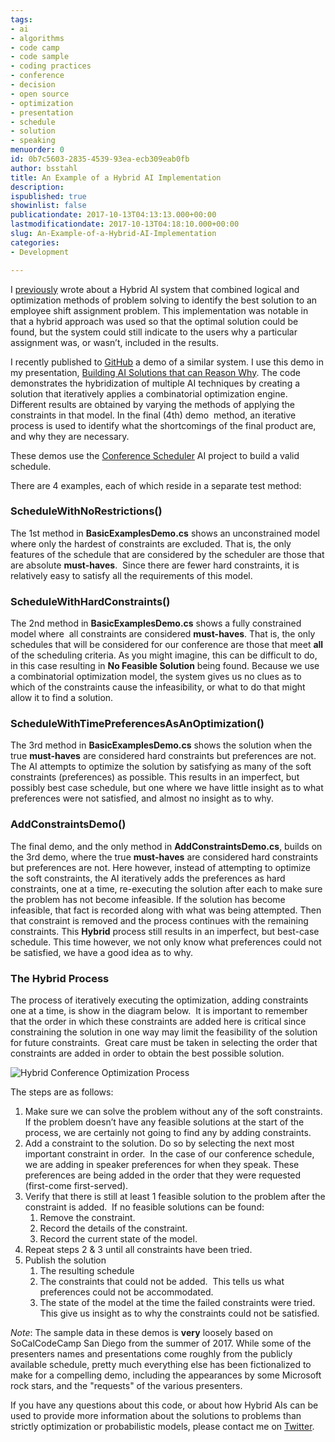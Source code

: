 ```yaml
---
tags:
- ai
- algorithms
- code camp
- code sample
- coding practices
- conference
- decision
- open source
- optimization
- presentation
- schedule
- solution
- speaking
menuorder: 0
id: 0b7c5603-2835-4539-93ea-ecb309eab0fb
author: bsstahl
title: An Example of a Hybrid AI Implementation
description: 
ispublished: true
showinlist: false
publicationdate: 2017-10-13T04:13:13.000+00:00
lastmodificationdate: 2017-10-13T04:18:10.000+00:00
slug: An-Example-of-a-Hybrid-AI-Implementation
categories:
- Development

---
```

I [previously](http://www.cognitiveinheritance.com/post/AI-That-Can-Explain-Why.aspx) wrote about a Hybrid AI system that combined logical and optimization methods of problem solving to identify the best solution to an employee shift assignment problem. This implementation was notable in that a hybrid approach was used so that the optimal solution could be found, but the system could still indicate to the users why a particular assignment was, or wasn’t, included in the results.

I recently published to [GitHub](http://www.github.com/bsstahl/AIDemos) a demo of a similar system. I use this demo in my presentation, [Building AI Solutions that can Reason Why](http://www.cognitiveinheritance.com/page/Speaking-Engagements.aspx). The code demonstrates the hybridization of multiple AI techniques by creating a solution that iteratively applies a combinatorial optimization engine. Different results are obtained by varying the methods of applying the constraints in that model. In the final (4th) demo  method, an iterative process is used to identify what the shortcomings of the final product are, and why they are necessary.

These demos use the [Conference Scheduler](https://github.com/bsstahl/ConferenceScheduler) AI project to build a valid schedule.

There are 4 examples, each of which reside in a separate test method:

### ScheduleWithNoRestrictions()

The 1st method in **BasicExamplesDemo.cs** shows an unconstrained model where only the hardest of constraints are excluded. That is, the only features of the schedule that are considered by the scheduler are those that are absolute **must-haves**.  Since there are fewer hard constraints, it is relatively easy to satisfy all the requirements of this model.

### ScheduleWithHardConstraints()

The 2nd method in **BasicExamplesDemo.cs** shows a fully constrained model where  all constraints are considered **must-haves**. That is, the only schedules that will be considered for our conference are those that meet **all** of the scheduling criteria. As you might imagine, this can be difficult to do, in this case resulting in **No Feasible Solution** being found. Because we use a combinatorial optimization model, the system gives us no clues as to  which of the constraints cause the infeasibility, or what to do that might allow it to find a solution.

### ScheduleWithTimePreferencesAsAnOptimization()

The 3rd method in **BasicExamplesDemo.cs** shows the solution when the true **must-haves** are considered hard constraints but preferences are not. The AI attempts to optimize the solution by satisfying as many of the soft constraints (preferences) as possible. This results in an imperfect, but possibly best case schedule, but one where we have little insight as to what preferences were not satisfied, and almost no insight as to why.

### AddConstraintsDemo()

The final demo, and the only method in **AddConstraintsDemo.cs**, builds on the 3rd demo, where the true **must-haves** are considered hard constraints but preferences are not. Here however, instead of attempting to optimize the soft constraints, the AI iteratively adds the preferences as hard constraints, one at a time, re-executing the solution after each to make sure the problem has not become infeasible. If the solution has become infeasible, that fact is recorded along with what was being attempted. Then that constraint is removed and the process continues with the remaining constraints. This **Hybrid** process still results in an imperfect, but best-case schedule. This time however, we not only know what preferences could not be satisfied, we have a good idea as to why.

### The Hybrid Process

The process of iteratively executing the optimization, adding constraints one at a time, is show in the diagram below.  It is important to remember that the order in which these constraints are added here is critical since constraining the solution in one way may limit the feasibility of the solution for future constraints.  Great care must be taken in selecting the order that constraints are added in order to obtain the best possible solution.

![Hybrid Conference Optimization Process]({PathToRoot}/Images/Hybrid%20Conference%20Optimization%20Process_thumb.png "Hybrid Conference Optimization Process")

The steps are as follows:

1. Make sure we can solve the problem without any of the soft constraints.  If the problem doesn’t have any feasible solutions at the start of the process, we are certainly not going to find any by adding constraints.
2. Add a constraint to the solution. Do so by selecting the next most important constraint in order.  In the case of our conference schedule, we are adding in speaker preferences for when they speak. These preferences are being added in the order that they were requested (first-come first-served).
3. Verify that there is still at least 1 feasible solution to the problem after the constraint is added.  If no feasible solutions can be found:
    1. Remove the constraint.
    2. Record the details of the constraint.
    3. Record the current state of the model.
4. Repeat steps 2 & 3 until all constraints have been tried.
5. Publish the solution
    1. The resulting schedule
    2. The constraints that could not be added.  This tells us what preferences could not be accommodated.
    3. The state of the model at the time the failed constraints were tried.  This give us insight as to why the constraints could not be satisfied.


*Note*: The sample data in these demos is **very** loosely based on SoCalCodeCamp San Diego from the summer of 2017. While some of the presenters names and presentations come roughly from the publicly available schedule, pretty much everything else has been fictionalized to make for a compelling demo, including the appearances by some Microsoft rock stars, and the "requests" of the various presenters.

If you have any questions about this code, or about how Hybrid AIs can be used to provide more information about the solutions to problems than strictly optimization or probabilistic models, please contact me on [Twitter](http://twitter.com/bsstahl).